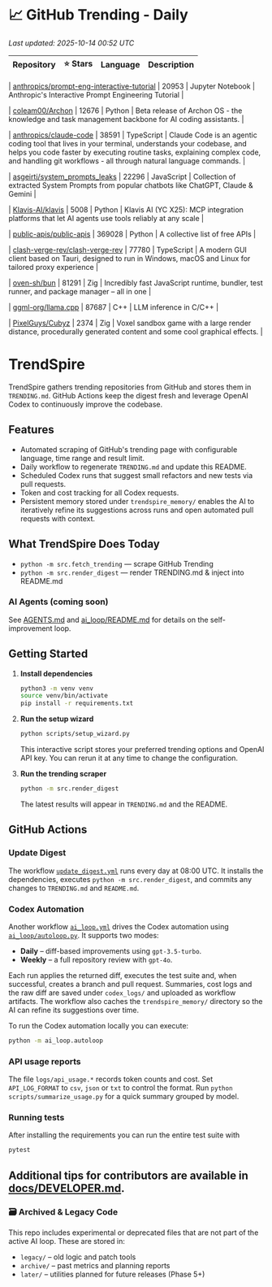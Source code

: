 <!-- TRENDING_START -->
# 📈 GitHub Trending - Daily

_Last updated: 2025-10-14 00:52 UTC_

| Repository | ⭐ Stars | Language | Description |
|------------|--------:|----------|-------------|

| [anthropics/prompt-eng-interactive-tutorial](https://github.com/anthropics/prompt-eng-interactive-tutorial) | 20953 | Jupyter Notebook | Anthropic's Interactive Prompt Engineering Tutorial |

| [coleam00/Archon](https://github.com/coleam00/Archon) | 12676 | Python | Beta release of Archon OS - the knowledge and task management backbone for AI coding assistants. |

| [anthropics/claude-code](https://github.com/anthropics/claude-code) | 38591 | TypeScript | Claude Code is an agentic coding tool that lives in your terminal, understands your codebase, and helps you code faster by executing routine tasks, explaining complex code, and handling git workflows - all through natural language commands. |

| [asgeirtj/system_prompts_leaks](https://github.com/asgeirtj/system_prompts_leaks) | 22296 | JavaScript | Collection of extracted System Prompts from popular chatbots like ChatGPT, Claude & Gemini |

| [Klavis-AI/klavis](https://github.com/Klavis-AI/klavis) | 5008 | Python | Klavis AI (YC X25): MCP integration platforms that let AI agents use tools reliably at any scale |

| [public-apis/public-apis](https://github.com/public-apis/public-apis) | 369028 | Python | A collective list of free APIs |

| [clash-verge-rev/clash-verge-rev](https://github.com/clash-verge-rev/clash-verge-rev) | 77780 | TypeScript | A modern GUI client based on Tauri, designed to run in Windows, macOS and Linux for tailored proxy experience |

| [oven-sh/bun](https://github.com/oven-sh/bun) | 81291 | Zig | Incredibly fast JavaScript runtime, bundler, test runner, and package manager – all in one |

| [ggml-org/llama.cpp](https://github.com/ggml-org/llama.cpp) | 87687 | C++ | LLM inference in C/C++ |

| [PixelGuys/Cubyz](https://github.com/PixelGuys/Cubyz) | 2374 | Zig | Voxel sandbox game with a large render distance, procedurally generated content and some cool graphical effects. |
<!-- TRENDING_END -->

# TrendSpire

TrendSpire gathers trending repositories from GitHub and stores them in `TRENDING.md`. GitHub Actions keep the digest fresh and leverage OpenAI Codex to continuously improve the codebase.

## Features

- Automated scraping of GitHub's trending page with configurable language, time range and result limit.
- Daily workflow to regenerate `TRENDING.md` and update this README.
- Scheduled Codex runs that suggest small refactors and new tests via pull requests.
- Token and cost tracking for all Codex requests.
- Persistent memory stored under `trendspire_memory/` enables the AI to
  iteratively refine its suggestions across runs and open automated pull
  requests with context.

## What TrendSpire Does Today

- `python -m src.fetch_trending` — scrape GitHub Trending
- `python -m src.render_digest` — render TRENDING.md & inject into README.md

### AI Agents (coming soon)
See [AGENTS.md](./AGENTS.md) and [ai_loop/README.md](./ai_loop/README.md) for details on the self-improvement loop.

## Getting Started

1. **Install dependencies**
   ```bash
   python3 -m venv venv
   source venv/bin/activate
   pip install -r requirements.txt
   ```

2. **Run the setup wizard**
   ```bash
   python scripts/setup_wizard.py
   ```
   This interactive script stores your preferred trending options and OpenAI API key.
   You can rerun it at any time to change the configuration.

3. **Run the trending scraper**
   ```bash
   python -m src.render_digest
   ```
   The latest results will appear in `TRENDING.md` and the README.


## GitHub Actions

### Update Digest

The workflow [`update_digest.yml`](.github/workflows/update_digest.yml) runs every day at 08:00 UTC. It installs the dependencies, executes `python -m src.render_digest`, and commits any changes to `TRENDING.md` and `README.md`.

### Codex Automation

Another workflow [`ai_loop.yml`](.github/workflows/ai_loop.yml) drives the Codex automation using [`ai_loop/autoloop.py`](ai_loop/autoloop.py). It supports two modes:

- **Daily** – diff-based improvements using `gpt-3.5-turbo`.
- **Weekly** – a full repository review with `gpt-4o`.

Each run applies the returned diff, executes the test suite and, when successful, creates a branch and pull request. Summaries, cost logs and the raw diff are saved under `codex_logs/` and uploaded as workflow artifacts. The workflow also caches the `trendspire_memory/` directory so the AI can refine its suggestions over time.

To run the Codex automation locally you can execute:

```bash
python -m ai_loop.autoloop
```

### API usage reports

The file `logs/api_usage.*` records token counts and cost. Set `API_LOG_FORMAT`
to `csv`, `json` or `txt` to control the format. Run `python
scripts/summarize_usage.py` for a quick summary grouped by model.

### Running tests

After installing the requirements you can run the entire test suite with

```bash
pytest
```

Additional tips for contributors are available in
[docs/DEVELOPER.md](docs/DEVELOPER.md).
---

### 🗃 Archived & Legacy Code

This repo includes experimental or deprecated files that are not part of the active AI loop. These are stored in:

- `legacy/` – old logic and patch tools
- `archive/` – past metrics and planning reports
- `later/` – utilities planned for future releases (Phase 5+)
